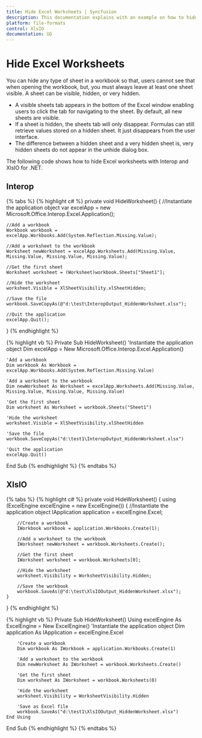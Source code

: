 ```yaml
---
title: Hide Excel Worksheets | Syncfusion
description: This documentation explains with an example on how to hide Excel worksheets programmatically using Interop and XlsIO.
platform: file-formats
control: XlsIO
documentation: UG
---
```


# Hide Excel Worksheets

You can hide any type of sheet in a workbook so that, users cannot see that when opening the workbook, but, you must always leave at least one sheet visible.
A sheet can be visible, hidden, or very hidden.

* A visible sheets tab appears in the bottom of the Excel window enabling users to click the tab for navigating to the sheet. By default, all new sheets are visible.
* If a sheet is hidden, the sheets tab will only disappear. Formulas can still retrieve values stored on a hidden sheet. It just disappears from the user interface.
* The difference between a hidden sheet and a very hidden sheet is, very hidden sheets do not appear in the unhide dialog box.

The following code shows how to hide Excel worksheets with Interop and XlsIO for .NET.

## Interop

{% tabs %}
{% highlight c# %}
private void HideWorksheet()
{
    //Instantiate the application object
    var excelApp = new Microsoft.Office.Interop.Excel.Application();

    //Add a workbook
    Workbook workbook = excelApp.Workbooks.Add(System.Reflection.Missing.Value);

    //Add a worksheet to the workbook
    Worksheet newWorksheet = excelApp.Worksheets.Add(Missing.Value, Missing.Value, Missing.Value, Missing.Value);

    //Get the first sheet
    Worksheet worksheet = (Worksheet)workbook.Sheets["Sheet1"];

    //Hide the worksheet
    worksheet.Visible = XlSheetVisibility.xlSheetHidden;

    //Save the file
    workbook.SaveCopyAs(@"d:\test\InteropOutput_HiddenWorksheet.xlsx");

    //Quit the application
    excelApp.Quit();
}
{% endhighlight %}

{% highlight vb %}
Private Sub HideWorksheet()
    'Instantiate the application object
    Dim excelApp = New Microsoft.Office.Interop.Excel.Application()

    'Add a workbook
    Dim workbook As Workbook = excelApp.Workbooks.Add(System.Reflection.Missing.Value)

    'Add a worksheet to the workbook
    Dim newWorksheet As Worksheet = excelApp.Worksheets.Add(Missing.Value, Missing.Value, Missing.Value, Missing.Value)

    'Get the first sheet
    Dim worksheet As Worksheet = workbook.Sheets("Sheet1")

    'Hide the worksheet
    worksheet.Visible = XlSheetVisibility.xlSheetHidden

    'Save the file
    workbook.SaveCopyAs("d:\test1\InteropOutput_HiddenWorksheet.xlsx")

    'Quit the application
    excelApp.Quit()
End Sub
{% endhighlight %}
{% endtabs %}

## XlsIO

{% tabs %}
{% highlight c# %}
private void HideWorksheet()
{
    using (ExcelEngine excelEngine = new ExcelEngine())
    {
        //Instantiate the application object
        IApplication application = excelEngine.Excel;

        //Create a workbook
        IWorkbook workbook = application.Workbooks.Create(1);

        //Add a worksheet to the workbook
        IWorksheet newWorksheet = workbook.Worksheets.Create();

        //Get the first sheet
        IWorksheet worksheet = workbook.Worksheets[0];

        //Hide the worksheet
        worksheet.Visibility = WorksheetVisibility.Hidden;

        //Save the workbook
        workbook.SaveAs(@"d:\test\XlsIOOutput_HiddenWorksheet.xlsx");
    }
}
{% endhighlight %}

{% highlight vb %}
Private Sub HideWorksheet()
    Using excelEngine As ExcelEngine = New ExcelEngine()
        'Instantiate the application object
        Dim application As IApplication = excelEngine.Excel

        'Create a workbook
        Dim workbook As IWorkbook = application.Workbooks.Create(1)

        'Add a worksheet to the workbook
        Dim newWorksheet As IWorksheet = workbook.Worksheets.Create()

        'Get the first sheet
        Dim worksheet As IWorksheet = workbook.Worksheets(0)

        'Hide the worksheet
        worksheet.Visibility = WorksheetVisibility.Hidden

        'Save as Excel file
        workbook.SaveAs("d:\test1\XlsIOOutput_HiddenWorksheet.xlsx")
    End Using
End Sub
{% endhighlight %}
{% endtabs %}
